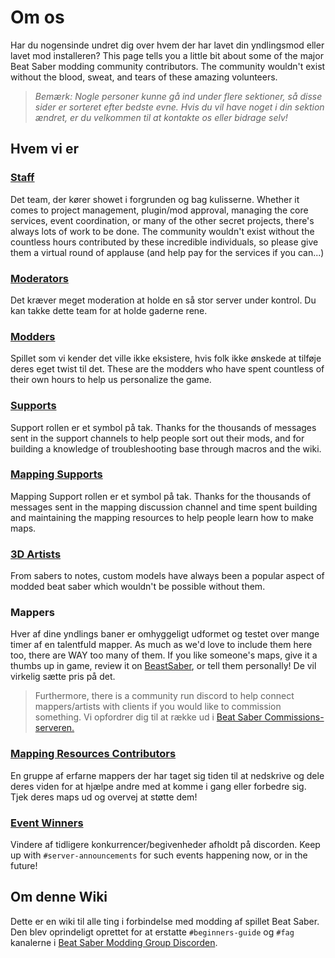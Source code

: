 # Om os
Har du nogensinde undret dig over hvem der har lavet din yndlingsmod eller lavet mod installeren? This page tells you a little bit about some of the major Beat Saber modding community contributors. The community wouldn't exist without the blood, sweat, and tears of these amazing volunteers.

> *Bemærk: Nogle personer kunne gå ind under flere sektioner, så disse sider er sorteret efter bedste evne. Hvis du vil have noget i din sektion ændret, er du velkommen til at kontakte os eller bidrage selv!*

## Hvem vi er

### [Staff](./staff.md)
Det team, der kører showet i forgrunden og bag kulisserne. Whether it comes to project management, plugin/mod approval, managing the core services, event coordination, or many of the other secret projects, there's always lots of work to be done. The community wouldn't exist without the countless hours contributed by these incredible individuals, so please give them a virtual round of applause (and help pay for the services if you can...)

### [Moderators](./moderators.md)
Det kræver meget moderation at holde en så stor server under kontrol. Du kan takke dette team for at holde gaderne rene.

### [Modders](./modders.md)
Spillet som vi kender det ville ikke eksistere, hvis folk ikke ønskede at tilføje deres eget twist til det. These are the modders who have spent countless of their own hours to help us personalize the game.

### [Supports](./supports.md)
Support rollen er et symbol på tak. Thanks for the thousands of messages sent in the support channels to help people sort out their mods, and for building a knowledge of troubleshooting base through macros and the wiki.

### [Mapping Supports](./mapping-supports.md)
Mapping Support rollen er et symbol på tak. Thanks for the thousands of messages sent in the mapping discussion channel and time spent building and maintaining the mapping resources to help people learn how to make maps.

### [3D Artists](./3d-artists.md)
From sabers to notes, custom models have always been a popular aspect of modded beat saber which wouldn't be possible without them.

### Mappers
Hver af dine yndlings baner er omhyggeligt udformet og testet over mange timer af en talentfuld mapper. As much as we'd love to include them here too, there are WAY too many of them. If you like someone's maps, give it a thumbs up in game, review it on [BeastSaber](https://bsaber.com), or tell them personally! De vil virkelig sætte pris på det.

> Furthermore, there is a community run discord to help connect mappers/artists with clients if you would like to commission something. Vi opfordrer dig til at række ud i [Beat Saber Commissions-serveren.](https://discord.gg/4RbcH5G)

### [Mapping Resources Contributors](/mapping/mapping-credits.md)
En gruppe af erfarne mappers der har taget sig tiden til at nedskrive og dele deres viden for at hjælpe andre med at komme i gang eller forbedre sig. Tjek deres maps ud og overvej at støtte dem!

### [Event Winners](./event-winner.md)
Vindere af tidligere konkurrencer/begivenheder afholdt på discorden. Keep up with `#server-announcements` for such events happening now, or in the future!

## Om denne Wiki
Dette er en wiki til alle ting i forbindelse med modding af spillet Beat Saber. Den blev oprindeligt oprettet for at erstatte `#beginners-guide` og `#fag` kanalerne i [Beat Saber Modding Group Discorden](https://discord.gg/beatsabermods).
